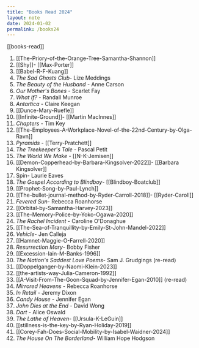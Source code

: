 ```yaml
---
title: "Books Read 2024"
layout: note
date: 2024-01-02
permalink: /books24
---
```


[[books-read]]

1. [[The-Priory-of-the-Orange-Tree-Samantha-Shannon]]
2. [[Shy]]- [[Max-Porter]]
3. [[Babel-R-F-Kuang]]
4. *The Sad Ghosts Club*- Lize Meddings
5. *The Beauty of the Husband* - Anne Carson
6. *Our Mother's Bones* - Scarlet Fay
7. *What If?* - Randall Munroe
8. *Antartica* - Claire Keegan
9. [[Dunce-Mary-Ruefle]]
10. [[Infinite-Ground]]- [[Martin MacInnes]]
11. *Chapters* - Tim Key
12. [[The-Employees-A-Workplace-Novel-of-the-22nd-Century-by-Olga-Ravn]]
13. *Pyramids* - [[Terry-Pratchett]]
14. *The Treekeeper's Tale* - Pascal Petit
15. *The World We Make* - [[N-K-Jemisen]]
16. [[Demon-Copperhead-by-Barbara-Kingsolver-2022]]- [[Barbara Kingsolver]]
17. Spin- Laurie Eaves
18. *The Gospel According to Blindboy*- [[Blindboy-Boatclub]]
19. [[Prophet-Song-by-Paul-Lynch]]
20. [[The-bullet-journal-method-by-Ryder-Carroll-2018]]- [[Ryder-Caroll]]
21. *Fevered Sun*- Rebecca Roanhorse
22.  [[Orbital-by-Samantha-Harvey-2023]]
23. [[The-Memory-Police-by-Yoko-Ogawa-2020]]
24. *The Rachel Incident* - Caroline O'Donaghue 
25. [[The-Sea-of-Tranquillity-by-Emily-St-John-Mandel-2022]]
26.  *Vehicle*- Jen Calleja
27. [[Hamnet-Maggie-O-Farrell-2020]]
28. *Resurrection Mary*- Bobby Fisher
29. [[Excession-Iain-M-Banks-1996]]
30. *The Nation's Saddest Love Poems*- Sam J. Grudgings (re-read)
31. [[Doppelganger-by-Naomi-Klein-2023]]
32. [[the-artists-way-Julia-Cameron-1992]]
33. [[A-Visit-From-The-Goon-Squad-by-Jennifer-Egan-2010]] (re-read)
34. *Mirrored Heavens* - Rebecca Roanhorse 
35. *In Retail* - Jeremy Dixon
36. *Candy House* - Jennifer Egan
37. *John Dies at the End* - David Wong
38. *Dart* - Alice Oswald
39. *The Lathe of Heaven*- [[Ursula-K-LeGuin]]
40. [[stillness-is-the-key-by-Ryan-Holiday-2019]]
41. [[Corey-Fah-Does-Social-Mobility-by-Isabel-Waidner-2024]]
42. *The House On The Borderland*- William Hope Hodgson



